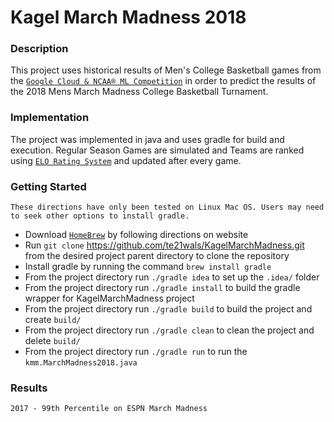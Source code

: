 # Kagel March Madness 2018  

### Description 

This project uses historical results of Men's College Basketball games from the [```Google Cloud & NCAA® ML Competition```](https://www.kaggle.com/c/mens-machine-learning-competition-2018) in order to predict the results of the 2018 Mens March Madness College Basketball Turnament.

### Implementation

The project was implemented in java and uses gradle for build and execution. Regular Season Games are simulated and Teams are ranked using [```ELO Rating System```](https://en.wikipedia.org/wiki/Elo_rating_system) and updated after every game.  

### Getting Started 
`These directions have only been tested on Linux Mac OS. Users may need to seek other options to install gradle. `
* Download [`HomeBrew`](https://brew.sh/) by following directions on website
* Run `git clone` https://github.com/te21wals/KagelMarchMadness.git from the desired project parent directory to clone the repository
* Install gradle by running the command `brew install gradle`
* From the project directory run `./gradle idea` to set up the `.idea/` folder
* From the project directory run `./gradle install` to build the gradle wrapper for KagelMarchMadness project
* From the project directory run `./gradle build` to build the project and create `build/`
* From the project directory run `./gradle clean` to clean the project and delete `build/`
* From the project directory run `./gradle run` to run the `kmm.MarchMadness2018.java`


### Results 
```2017 - 99th Percentile on ESPN March Madness```
